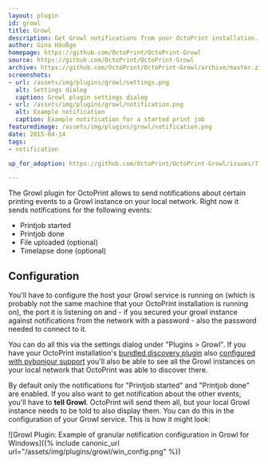 ```yaml
---
layout: plugin
id: growl
title: Growl
description: Get Growl notifications from your OctoPrint installation.
author: Gina Häußge
homepage: https://github.com/OctoPrint/OctoPrint-Growl
source: https://github.com/OctoPrint/OctoPrint-Growl
archive: https://github.com/OctoPrint/OctoPrint-Growl/archive/master.zip 
screenshots:
- url: /assets/img/plugins/growl/settings.png
  alt: Settings dialog
  caption: Growl plugin settings dialog
- url: /assets/img/plugins/growl/notification.png
  alt: Example notification
  caption: Example notification for a started print job
featuredimage: /assets/img/plugins/growl/notification.png
date: 2015-04-14
tags: 
- notification

up_for_adoption: https://github.com/OctoPrint/OctoPrint-Growl/issues/7

---
```


The Growl plugin for OctoPrint allows to send notifications about certain printing events to a Growl instance on your
local network. Right now it sends notifications for the following events:
 
  * Printjob started
  * Printjob done
  * File uploaded (optional)
  * Timelapse done (optional)

## Configuration

You'll have to configure the host your Growl service is running on (which is probably not the same machine that 
your OctoPrint installation is running on), the port it is listening on and - if you secured your growl instance against
notifications from the network with a password - also the password needed to connect to it.

You can do all this via the settings dialog under "Plugins > Growl". If you have your OctoPrint installation's 
[bundled discovery plugin](https://github.com/foosel/OctoPrint/wiki/Plugin:-Discovery) also 
[configured with pybonjour support](https://github.com/foosel/OctoPrint/wiki/Plugin:-Discovery#installing-pybonjour) 
you'll also be able to see all the Growl instances on your local network that OctoPrint was able to discover there.

By default only the notifications for "Printjob started" and "Printjob done" are enabled. If you also want to get 
notification about the other events, you'll have to **tell Growl**. OctoPrint will send them all, but your local Growl
instance needs to be told to also display them. You can do this in the configuration of your Growl service. This
is how it might look:

![Growl Plugin: Example of granular notification configuration in Growl for Windows]({% include canonic_url url="/assets/img/plugins/growl/win_config.png" %})

